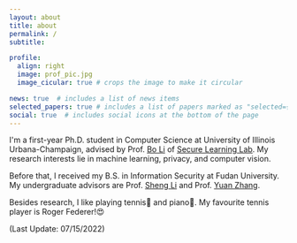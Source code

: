 ```yaml
---
layout: about
title: about
permalink: /
subtitle: 

profile:
  align: right
  image: prof_pic.jpg
  image_cicular: true # crops the image to make it circular

news: true  # includes a list of news items
selected_papers: true # includes a list of papers marked as "selected={true}"
social: true  # includes social icons at the bottom of the page
---
```


I'm a first-year Ph.D. student in Computer Science at University of Illinois Urbana-Champaign, advised by Prof. [Bo Li](https://aisecure.github.io/) of [Secure Learning Lab](https://aisecure.github.io/GROUP/index.html). My research interests lie in machine learning, privacy, and computer vision.

Before that, I received my B.S. in Information Security at Fudan University. My undergraduate advisors are Prof. [Sheng Li](https://blazelisheng.github.io/) and Prof. [Yuan Zhang](https://yuanxzhang.github.io/).

Besides research, I like playing tennis🎾 and piano🎹. My favourite tennis player is Roger Federer!😍


(Last Update: 07/15/2022)